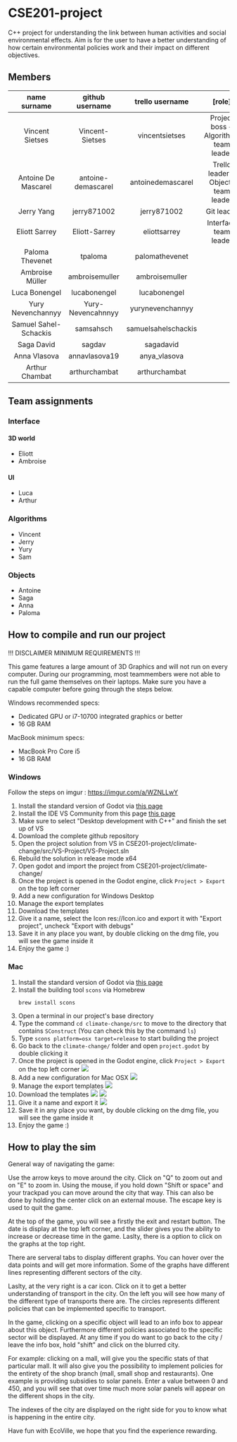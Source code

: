 # CSE201-project

C++ project for understanding the link between human activities and social environmental effects.
Aim is for the user to have a better understanding of how certain environmental policies work and their impact on different objectives. 



## Members
| name surname | github username | trello username | [role] |
|:------------:|:---------------:|:---------------:|:------:|
| Vincent Sietses | Vincent-Sietses | vincentsietses | Project boss + Algorithms team leader|
| Antoine De Mascarel| antoine-demascarel | antoinedemascarel | Trello leader + Objects team leader|
| Jerry Yang| jerry871002| jerry871002| Git leader|
| Eliott Sarrey| Eliott-Sarrey | eliottsarrey | Interface team leader|
| Paloma Thevenet | tpaloma | palomathevenet |
| Ambroise Müller | ambroisemuller | ambroisemuller |
| Luca Bonengel | lucabonengel | lucabonengel |
| Yury Nevenchannyy | Yury-Nevencahnnyy | yurynevenchannyy |
| Samuel Sahel-Schackis | samsahsch | samuelsahelschackis |
| Saga David | sagdav | sagadavid ||
| Anna Vlasova | annavlasova19 | anya_vlasova ||
| Arthur Chambat | arthurchambat| arthurchambat ||

## Team assignments
### Interface
#### 3D world
- Eliott
- Ambroise
#### UI
- Luca
- Arthur
### Algorithms
- Vincent
- Jerry
- Yury
- Sam
### Objects
- Antoine
- Saga
- Anna
- Paloma



## How to compile and run our project


####
!!! DISCLAIMER MINIMUM REQUIREMENTS !!!

This game features a large amount of 3D Graphics and will not run on every computer.
During our programming, most teammembers were not able to run the full game themselves on their laptops.
Make sure you have a capable computer before going through the steps below.

Windows recommended specs:
- Dedicated GPU or i7-10700 integrated graphics or better 
- 16 GB RAM 

MacBook minimum specs:
- MacBook Pro Core i5
- 16 GB RAM


### Windows
Follow the steps on imgur : https://imgur.com/a/WZNLLwY

1. Install the standard version of Godot via [this page](https://godotengine.org/download)
2. Install the IDE VS Community from this page [this page](https://visualstudio.microsoft.com/fr/downloads/)
3. Make sure to select "Desktop development with C++" and finish the set up of VS
4. Download the complete github repository 
5. Open the project solution from VS in CSE201-project/climate-change/src/VS-Project/VS-Project.sln
6. Rebuild the solution in release mode x64
7. Open godot and import the project from CSE201-project/climate-change/
8. Once the project is opened in the Godot engine, click `Project > Export` on the top left corner
9. Add a new configuration for Windows Desktop
10. Manage the export templates
11. Download the templates
12. Give it a name, select the Icon res://Icon.ico and export it with "Export project", uncheck "Export with debugs"
13. Save it in any place you want, by double clicking on the dmg file, you will see the game inside it
14. Enjoy the game :)

### Mac
1. Install the standard version of Godot via [this page](https://godotengine.org/download)
2. Install the building tool `scons` via Homebrew
    ```
    brew install scons
    ```
3. Open a terminal in our project's base directory
4. Type the command `cd climate-change/src` to move to the directory that contains `SConstruct` (You can check this by the command `ls`)
5. Type `scons platform=osx target=release` to start building the project
6. Go back to the `climate-change/` folder and open `project.godot` by double clicking it
7. Once the project is opened in the Godot engine, click `Project > Export` on the top left corner
![](https://i.imgur.com/BNQKxJV.png)
8. Add a new configuration for Mac OSX
![](https://i.imgur.com/ILaHGf3.png)
9. Manage the export templates
![](https://i.imgur.com/XUVQS0r.png)
10. Download the templates
![](https://i.imgur.com/Kizhovi.png)
![](https://i.imgur.com/RUk9qGy.png)
11. Give it a name and export it
![](https://i.imgur.com/WhzN7eD.png)
12. Save it in any place you want, by double clicking on the dmg file, you will see the game inside it
13. Enjoy the game :)


## How to play the sim

General way of navigating the game:

Use the arrow keys to move around the city. Click on "Q" to zoom out and on "E" to zoom in. Using the mouse, if you hold down "Shift or space"  and your trackpad you can move around the city that way. This can also be done by holding the center click on an external mouse. The escape key is used to quit the game.

At the top of the game, you will see a firstly the exit and restart button. The date is display at the top left corner, and the slider gives you the ability to increase or decrease time in the game. Laslty, there is a option to click on the graphs at the top right. 

There are serveral tabs to display different graphs. You can hover over the data points and will get more information. Some of the graphs have different lines representing different sectors of the city. 

Laslty, at the very right is a car icon. Click on it to get a better understanding of transport in the city. On the left you will see how many of the different type of transports there are. The circles represents different policies that can be implemented specific to transport.

In the game, clicking on a specific object will lead to an info box to appear about this object. Furthermore different policies associated to the specific sector will be displayed. At any time if you do want to go back to the city / leave the info box, hold "shift" and click on the blurred city. 

For example: clicking on a mall, will give you the specific stats of that particular mall. It will also give you the possibility to implement policies for the entirety of the shop branch (mall, small shop and restaurants). One example is providing subsidies to solar panels. Enter a value between 0 and 450, and you will see that over time much more solar panels will appear on the different shops in the city. 

The indexes of the city are displayed on the right side for you to know what is happening in the entire city.

Have fun with EcoVille, we hope that you find the experience rewarding. 


